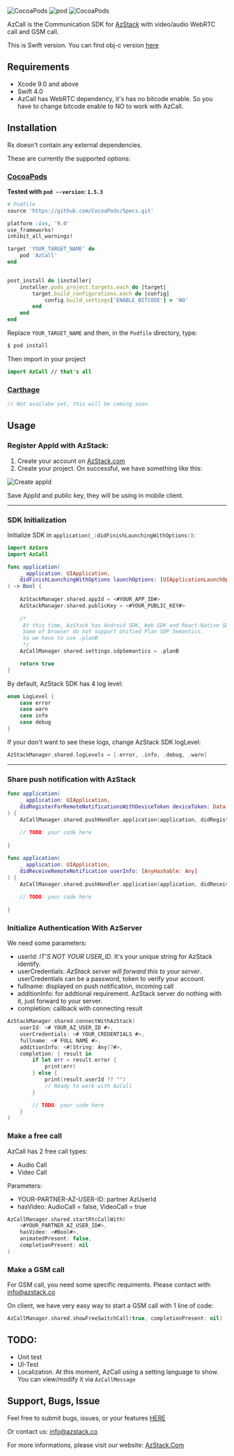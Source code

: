 ![CocoaPods](https://img.shields.io/cocoapods/p/AzCall.svg) ![pod](https://img.shields.io/cocoapods/v/AzCall.svg) ![CocoaPods](https://img.shields.io/cocoapods/l/AzCall.svg) 

AzCall is the Communication SDK for [AzStack](http://azstack.com) with video/audio WebRTC call and GSM call. 

This is Swift version. You can find obj-c version [here](https://developers.azstack.co/SDK/iOS)

## Requirements

* Xcode 9.0 and above
* Swift 4.0
* AzCall has WebRTC dependency, it's has no bitcode enable. So you have to change bitcode enable to NO to work with AzCall.

## Installation

Rx doesn't contain any external dependencies.

These are currently the supported options:

### [CocoaPods](https://guides.cocoapods.org/using/using-cocoapods.html)

**Tested with `pod --version`: `1.5.3`**

```ruby
# Podfile
source 'https://github.com/CocoaPods/Specs.git'

platform :ios, '9.0'
use_frameworks!
inhibit_all_warnings!

target 'YOUR_TARGET_NAME' do
	pod 'AzCall'
end


post_install do |installer|
    installer.pods_project.targets.each do |target|
        target.build_configurations.each do |config|
            config.build_settings['ENABLE_BITCODE'] = 'NO'
        end
    end
end


```

Replace `YOUR_TARGET_NAME` and then, in the `Podfile` directory, type:

```bash
$ pod install
```

Then import in your project

```swift
import AzCall // that's all

```


### [Carthage](https://github.com/Carthage/Carthage)

```swift
// Not availabe yet, this will be coming soon.
```

## Usage

### Register AppId with AzStack:

1. Create your account on [AzStack.com](https://developers.azstack.co/signin)
2. Create your project. On successful, we have something like this:

![Create appId](./Images/create-app-id.jpg "AzStack AppId") 

Save AppId and public key, they will be using in mobile client.

----

### SDK Initialization

Initialize SDK in `application(_:didFinishLaunchingWithOptions:)`:

```swift
import AzCore
import AzCall

func application(
	_ application: UIApplication,
	didFinishLaunchingWithOptions launchOptions: [UIApplicationLaunchOptionsKey: Any]?
) -> Bool {
        
	AzStackManager.shared.appId = <#YOUR_APP_ID#>
	AzStackManager.shared.publicKey = <#YOUR_PUBLIC_KEY#>
	
	/*
	 At this time, AzStack has Android SDK, Web SDK and React-Native SDK.
	 Some of browser do not support Unified Plan SDP Semantics.
	 So we have to use .planB 
	 */
	AzCallManager.shared.settings.sdpSemantics = .planB

	return true
}

```

By default, AzStack SDK has 4 log level:

```swift
enum LogLevel {
	case error
	case warn
	case info
	case debug
}
```

If your don't want to see these logs, change AzStack SDK logLevel:

```swift
AzStackManager.shared.logLevels = [.error, .info, .debug, .warn]
```

----

### Share push notification with AzStack

```swift
func application(
	_ application: UIApplication, 
	didRegisterForRemoteNotificationsWithDeviceToken deviceToken: Data
) {
	AzCallManager.shared.pushHandler.application(application, didRegisterWith: deviceToken)
	
	// TODO: your code here
	
}

func application(
	_ application: UIApplication, 
	didReceiveRemoteNotification userInfo: [AnyHashable: Any]
) {
	AzCallManager.shared.pushHandler.application(application, didReceive: userInfo)
	
	// TODO: your code here
	
}
```

### Initialize Authentication With AzServer

We need some parameters:

- userId: *IT'S NOT YOUR USER_ID*. It's your unique string for AzStack identify.
- userCredentials: *AzStack server will forward this to your server*. userCredentials can be a password, token to verify your account.
- fullname: displayed on push notification, incoming call
- additionInfo: for addtional requirement. AzStack server do nothing with it, just forward to your server.
- completion: callback with connecting result


```swift
AzStackManager.shared.connectWithAzStack(
    userId: <# YOUR_AZ_USER_ID #>,
    userCredentials: <# YOUR_CREDENTIALS #>,
    fullname: <# FULL NAME #>,
    additionInfo: <#[String: Any]?#>,
    completion: { result in
        if let err = result.error {
            print(err)
        } else {
            print(result.userId ?? "")
            // Ready to work with AzCall
        }

        // TODO: your code here
    }
)
```

### Make a free call

AzCall has 2 free call types:

- Audio Call
- Video Call

Parameters:

- YOUR-PARTNER-AZ-USER-ID: partner AzUserId
- hasVideo: AudioCall = false, VideoCall = true

```swift
AzCallManager.shared.startRtcCallWith(
    <#YOUR_PARTNER_AZ_USER_ID#>,
    hasVideo: <#Bool#>,
    animatedPresent: false,
    completionPresent: nil
)
```

### Make a GSM call

For GSM call, you need some specific requiments. Please contact with: [info@azstack.co](mailto:info@azstack.co)

On client, we have very easy way to start a GSM call with 1 line of code:

```swift
AzCallManager.shared.showFreeSwitchCall(true, completionPresent: nil)
```

## TODO:

- Unit test
- UI-Test
- Localization. At this moment, AzCall using a setting language to show. You can view/modify it via `AzCallMessage`

## Support, Bugs, Issue

Feel free to submit bugs, issues, or your features [HERE](https://github.com/AZStackPteLtd/AzCall/issues)

Or contact us: [info@azstack.co](mailto:info@azstack.co)

For more informations, please visit our website: [AzStack.Com](https://azstack.com)

